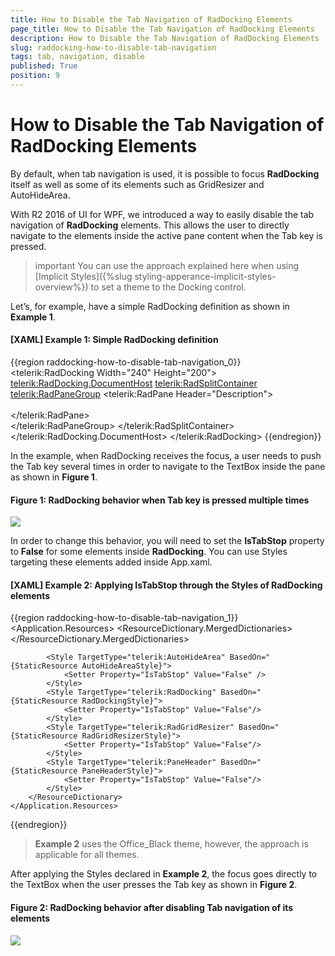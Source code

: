 ```yaml
---
title: How to Disable the Tab Navigation of RadDocking Elements
page_title: How to Disable the Tab Navigation of RadDocking Elements
description: How to Disable the Tab Navigation of RadDocking Elements
slug: raddocking-how-to-disable-tab-navigation
tags: tab, navigation, disable
published: True
position: 9
---
```


# How to Disable the Tab Navigation of RadDocking Elements

By default, when tab navigation is used, it is possible to focus __RadDocking__ itself as well as some of its elements such as GridResizer and AutoHideArea.

With R2 2016 of UI for WPF, we introduced a way to easily disable the tab navigation of __RadDocking__ elements. This allows the user to directly navigate to the elements inside the active pane content when the Tab key is pressed.

>important You can use the approach explained here when using [Implicit Styles]({%slug styling-apperance-implicit-styles-overview%}) to set a theme to the Docking control.

Let’s, for example, have a simple RadDocking definition as shown in __Example 1__.

#### __[XAML] Example 1: Simple RadDocking definition__

{{region raddocking-how-to-disable-tab-navigation_0}}
	<telerik:RadDocking Width="240" Height="200">
		<telerik:RadDocking.DocumentHost>
			<telerik:RadSplitContainer>
				<telerik:RadPaneGroup>
					<telerik:RadPane Header="Description">                   
						<TextBox Text="Some text here"  Width="100" Margin="10" />                             
					</telerik:RadPane>                 
				</telerik:RadPaneGroup>
			</telerik:RadSplitContainer>
		</telerik:RadDocking.DocumentHost>
	</telerik:RadDocking> 
{{endregion}}

In the example, when RadDocking receives the focus, a user needs to push the Tab key several times in order to navigate to the TextBox inside the pane as shown in __Figure 1__.   

#### __Figure 1: RadDocking behavior when Tab key is pressed multiple times__

![](images/docking_tabnavigation_01.png)

In order to change this behavior, you will need to set the __IsTabStop__ property to __False__ for some elements inside __RadDocking__. You can use Styles targeting these elements added inside App.xaml.

#### __[XAML] Example 2: Applying IsTabStop through the Styles of RadDocking elements__

{{region raddocking-how-to-disable-tab-navigation_1}}
	<Application.Resources>
		<ResourceDictionary>
			<ResourceDictionary.MergedDictionaries>
				<ResourceDictionary Source="/Telerik.Windows.Themes.Office_Black;component/Themes/System.Windows.xaml"/>
				<ResourceDictionary Source="/Telerik.Windows.Themes.Office_Black;component/Themes/Telerik.Windows.Controls.xaml"/>
				<ResourceDictionary Source="/Telerik.Windows.Themes.Office_Black;component/Themes/Telerik.Windows.Controls.Navigation.xaml"/>
				<ResourceDictionary Source="/Telerik.Windows.Themes.Office_Black;component/Themes/Telerik.Windows.Controls.Docking.xaml"/>              
			</ResourceDictionary.MergedDictionaries>

			<Style TargetType="telerik:AutoHideArea" BasedOn="{StaticResource AutoHideAreaStyle}">
				<Setter Property="IsTabStop" Value="False" />
			</Style>
			<Style TargetType="telerik:RadDocking" BasedOn="{StaticResource RadDockingStyle}">
				<Setter Property="IsTabStop" Value="False"/>
			</Style>
			<Style TargetType="telerik:RadGridResizer" BasedOn="{StaticResource RadGridResizerStyle}">
				<Setter Property="IsTabStop" Value="False"/>
			</Style>
			<Style TargetType="telerik:PaneHeader" BasedOn="{StaticResource PaneHeaderStyle}">
				<Setter Property="IsTabStop" Value="False"/>
			</Style>
		</ResourceDictionary>
	</Application.Resources>
{{endregion}}

>__Example 2__ uses the Office_Black theme, however, the approach is applicable for all themes.

After applying the Styles declared in __Example 2__, the focus goes directly to the TextBox when the user presses the Tab key as shown in __Figure 2__.

#### __Figure 2: RadDocking behavior after disabling Tab navigation of its elements__

![](images/docking_tabnavigation_02.png)
